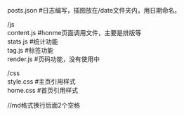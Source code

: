 posts.json  #日志编写，插图放在/date文件夹内，用日期命名。 
  
/js  
content.js #honme页面调用文件，主要是排版等  
stats.js #统计功能  
tag.js #标签功能  
render.js #页码功能，没有使用中  
  
/css  
style.css #主页引用样式  
home.css #首页引用样式  
  
//md格式换行后面2个空格
